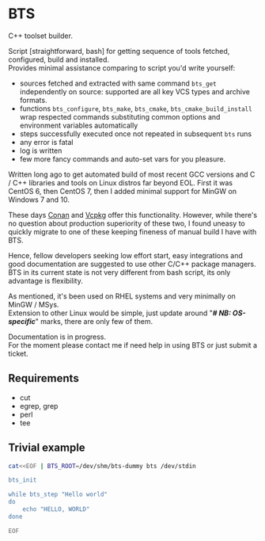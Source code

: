 # BTS
C++ toolset builder.

Script [straightforward, bash] for getting sequence of tools fetched, configured, build and installed.  
Provides minimal assistance comparing to script you'd write yourself:
- sources fetched and extracted with same command `bts_get` independently on source: supported are all key VCS types and archive formats.
- functions `bts_configure`, `bts_make`, `bts_cmake`, `bts_cmake_build_install` wrap respected commands substituting common options and environment variables automatically
- steps successfully executed once not repeated in subsequent `bts` runs
- any error is fatal
- log is written
- few more fancy commands and auto-set vars for you pleasure. 

Written long ago to get automated build of most recent GCC versions and C / C++ libraries and tools on Linux distros far beyond EOL.
First it was CentOS 6, then CentOS 7, then I added minimal support for MinGW on Windows 7 and 10.

These days [Conan](https://conan.io) and [Vcpkg](https://vcpkg.io/en/) offer this functionality.
However, while there's no question about production superiority of these two, I found uneasy to quickly migrate to one of these
keeping fineness of manual build I have with BTS.

Hence, fellow developers seeking low effort start, easy integrations and good documentation are suggested to use other C/C++ package managers.
BTS in its current state is not very different from bash script, its only advantage is flexibility. 

As mentioned, it's been used on RHEL systems and very minimally on MinGW / MSys.   
Extension to other Linux would be simple, just update around "___# NB: OS-specific___" marks, there are only few of them.

Documentation is in progress.  
For the moment please contact me if need help in using BTS or just submit a ticket.

## Requirements
* cut
* egrep, grep
* perl
* tee

## Trivial example
```bash
cat<<EOF | BTS_ROOT=/dev/shm/bts-dummy bts /dev/stdin

bts_init

while bts_step "Hello world"
do
    echo "HELLO, WORLD"
done

EOF
```

